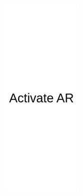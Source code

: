 <html>
    <head>
        <title>Door test</title>
    </head>
    <body>
	<model-viewer id="reveal" interaction-prompt="none" autoplay loading="eager" ios-src="./assets/scene.usdz#applePayButtonType=buy&checkoutTitle=Wooden%20Door&checkoutSubtitle=Rustic%20finish&price=$150" src="./assets/scene.gltf" ar ar-modes="webxr scene-viewer quick-look" ar-scale="auto" camera-controls alt="A 3D model of a door">
		<button slot="ar-button" style="width:25%; height: 15vh; font-size:40px; background-color: white; border-radius: 4px; border: none; position: absolute; top: 32px; right: 32px; background-image: url(./assets/ic_view_in_ar_new_googblue_48dp.png)">
			Activate AR
		</button>
	</model-viewer>    
	<div class="slider">
		<div class="slides">
		</div>
	</div>
	<script type="module">
	  const modelViewer = document.querySelector("model-viewer");

	  function sleep(ms) {
	    return new Promise(resolve => setTimeout(resolve, ms));
	  }
		
	  window.switchSrc = (element, name) => {
	    const base = "./assets/" + name + "/" + name;
	    modelViewer.src = base + '.gltf';
	    //modelViewer.iossrce = base + '.usdz';
	    const slides = document.querySelectorAll(".slide");
	    slides.forEach((element) => {element.classList.remove("selected");});
	    element.classList.add("selected");
	    console.log(modelViewer.animationName);
	    modelViewer.play();
	  };

	
	</script>

	<style>
	  /* This keeps child nodes hidden while the element loads */
	  :not(:defined) > * {
	    display: none;
	  }

	  model-viewer {
	    background-color: #222222;
	    --poster-color: #eee;
	    width:100%;
	    height:100vh;
	  }

	  model-viewer#reveal {
	    --poster-color: transparent;
	  }
		
	  #ar-button {
	    background-image: url(./assets/ic_view_in_ar_new_googblue_48dp.png);
	    background-repeat: no-repeat;
	    background-size: 20px 20px;
	    background-position: 12px 50%;
	    background-color: #fff;
	    position: absolute;
	    left: 50%;
	    transform: translateX(-50%);
	    white-space: nowrap;
	    bottom: 132px;
	    padding: 0px 16px 0px 40px;
	    font-family: Roboto Regular, Helvetica Neue, sans-serif;
		font-size:40px;
	    color:#4285f4;
	    line-height: 36px;
	    border-radius: 18px;
	    border: 1px solid #DADCE0;
	  }

	  #ar-button:active {
	    background-color: #E8EAED;
	  }

	  #ar-button:focus {
	    outline: none;
	  }

	  #ar-button:focus-visible {
	    outline: 1px solid #4285f4;
	  }

	  @keyframes circle {
	    from { transform: translateX(-50%) rotate(0deg) translateX(50px) rotate(0deg); }
	    to   { transform: translateX(-50%) rotate(360deg) translateX(50px) rotate(-360deg); }
	  }

	  @keyframes elongate {
	    from { transform: translateX(100px); }
	    to   { transform: translateX(-100px); }
	  }



	  .slider {
	    width: 100%;
	    text-align: center;
	    overflow: hidden;
	    position: absolute;
	    bottom: 16px;
	  }

	  .slides {
	    display: flex;
	    overflow-x: auto;
	    scroll-snap-type: x mandatory;
	    scroll-behavior: smooth;
	    -webkit-overflow-scrolling: touch;
	  }

	  .slide {
	    scroll-snap-align: start;
	    flex-shrink: 0;
	    width: 100px;
	    height: 100px;
	    background-size: contain;
	    background-repeat: no-repeat;
	    background-position: center;
	    background-color: #fff;
	    margin-right: 10px;
	    border-radius: 10px;
	    border: none;
	    display: flex;
	  }

	  .slide.selected {
	    border: 2px solid #4285f4;
	  }

	  .slide:focus {
	    outline: none;
	  }

	  .slide:focus-visible {
	    outline: 1px solid #4285f4;
	  }

	</style>
	<!-- Import the component -->
	<script type="module" src="https://unpkg.com/@google/model-viewer/dist/model-viewer.min.js"></script>
	<script nomodule src="https://unpkg.com/@google/model-viewer/dist/model-viewer-legacy.js"></script>
    </body>
</html>
